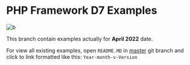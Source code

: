 # PHP Framework D7 Examples

![b](https://img.shields.io/badge/size-590kb-informational)

This branch contain examples actually for **April 2022** date.

For view all existing examples, open `README.MD` in [master](https://github.com/d7xz/examples/tree/master) git branch and click to link formatted like this: `Year-month-v-Version`